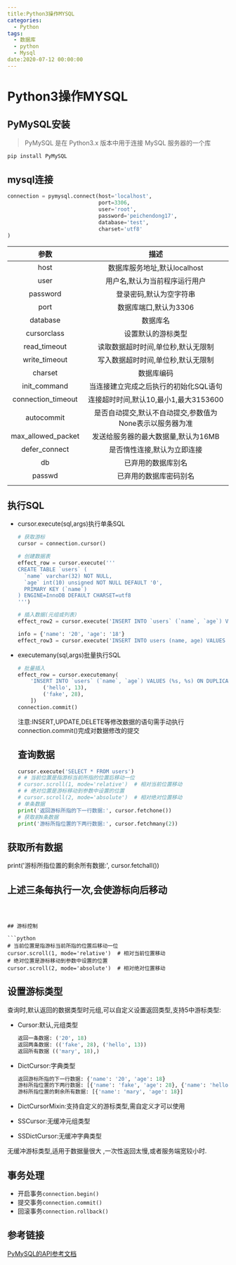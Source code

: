 ```yaml
---
title:Python3操作MYSQL
categories:
  - Python
tags:
  - 数据库
  - python
  - Mysql
date:2020-07-12 00:00:00
---
```

# Python3操作MYSQL

## PyMySQL安装

> PyMySQL 是在 Python3.x 版本中用于连接 MySQL 服务器的一个库

```python
pip install PyMySQL
```

## mysql连接

```python
connection = pymysql.connect(host='localhost', 
                             port=3306,
                             user='root',
                             password='peichendong17',
                             database='test',
                             charset='utf8'
)
```

|        参数        |                           描述                           |
| :----------------: | :------------------------------------------------------: |
|        host        |               数据库服务地址,默认localhost               |
|        user        |              用户名,默认为当前程序运行用户               |
|      password      |                 登录密码,默认为空字符串                  |
|        port        |                  数据库端口,默认为3306                   |
|      database      |                         数据库名                         |
|    cursorclass     |                    设置默认的游标类型                    |
|    read_timeout    |            读取数据超时时间,单位秒,默认无限制            |
|   write_timeout    |            写入数据超时时间,单位秒,默认无限制            |
|      charset       |                        数据库编码                        |
|    init_command    |          当连接建立完成之后执行的初始化SQL语句           |
| connection_timeout |          连接超时时间,默认10,最小1,最大3153600           |
|     autocommit     | 是否自动提交,默认不自动提交,参数值为None表示以服务器为准 |
| max_allowed_packet |           发送给服务器的最大数据量,默认为16MB            |
|   defer_connect    |               是否惰性连接,默认为立即连接                |
|         db         |                    已弃用的数据库别名                    |
|       passwd       |                  已弃用的数据库密码别名                  |
|                    |                                                          |

## 执行SQL

- cursor.execute(sql,args)执行单条SQL

  ```python
  # 获取游标
  cursor = connection.cursor()
  
  # 创建数据表
  effect_row = cursor.execute('''
  CREATE TABLE `users` (
    `name` varchar(32) NOT NULL,
    `age` int(10) unsigned NOT NULL DEFAULT '0',
    PRIMARY KEY (`name`)
  ) ENGINE=InnoDB DEFAULT CHARSET=utf8
  ''')
  
  # 插入数据(元组或列表)
  effect_row2 = cursor.execute('INSERT INTO `users` (`name`, `age`) VALUES (%s, %s)', ('mary', 18))
  
  info = {'name': '20', 'age': '18'}
  effect_row3 = cursor.execute('INSERT INTO users (name, age) VALUES (%(name)s, %(age)s)', info)
  ```

  

- executemany(sql,args)批量执行SQL

  ```python
  # 批量插入
  effect_row = cursor.executemany(
      'INSERT INTO `users` (`name`, `age`) VALUES (%s, %s) ON DUPLICATE KEY UPDATE age=VALUES(age)', [
          ('hello', 13),
          ('fake', 28),
      ])
  connection.commit()
  ```

  注意:INSERT,UPDATE,DELETE等修改数据的语句需手动执行connection.commit()完成对数据修改的提交

  ## 查询数据

  ```python
  cursor.execute('SELECT * FROM users')
  # # 当前位置是指游标当前所指的位置后移动一位
  # cursor.scroll(1, mode='relative')  # 相对当前位置移动
  # # 绝对位置是游标移动到参数中设置的位置
  # cursor.scroll(2, mode='absolute')  # 相对绝对位置移动
  # 单条数据
  print('返回游标所指的下一行数据:', cursor.fetchone())
  # 获取前N条数据
  print('游标所指位置的下两行数据:', cursor.fetchmany(2))
  ```
## 获取所有数据
  print('游标所指位置的剩余所有数据:', cursor.fetchall())
  ## 上述三条每执行一次,会使游标向后移动
  ```
  
  

## 游标控制

​```python
# 当前位置是指游标当前所指的位置后移动一位
cursor.scroll(1, mode='relative')  # 相对当前位置移动
# 绝对位置是游标移动到参数中设置的位置
cursor.scroll(2, mode='absolute')  # 相对绝对位置移动
  ```

## 设置游标类型

查询时,默认返回的数据类型时元组,可以自定义设置返回类型,支持5中游标类型:

- Cursor:默认,元组类型

  ```python
  返回一条数据: ('20', 18)
  返回两条数据: (('fake', 28), ('hello', 13))
  返回所有数据 (('mary', 18),)
  
  ```

  

- DictCursor:字典类型

  ```python
  返回游标所指的下一行数据: {'name': '20', 'age': 18}
  游标所指位置的下两行数据: [{'name': 'fake', 'age': 28}, {'name': 'hello', 'age': 13}]
  游标所指位置的剩余所有数据: [{'name': 'mary', 'age': 18}]
  ```

  

- DictCursorMixin:支持自定义的游标类型,需自定义才可以使用

- SSCursor:无缓冲元组类型

- SSDictCursor:无缓冲字典类型

无缓冲游标类型,适用于数据量很大 ,一次性返回太慢,或者服务端宽较小时.

## 事务处理

- 开启事务`connection.begin()`
- 提交事务`connection.commit()`
- 回滚事务`connection.rollback()`

## 参考链接

[PyMySQL的API参考文档](https://pymysql.readthedocs.io/en/latest/modules/index.html)